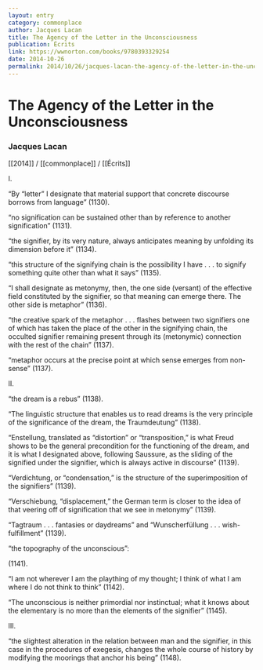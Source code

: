 ```yaml
---
layout: entry
category: commonplace
author: Jacques Lacan
title: The Agency of the Letter in the Unconsciousness
publication: Écrits
link: https://wwnorton.com/books/9780393329254
date: 2014-10-26
permalink: 2014/10/26/jacques-lacan-the-agency-of-the-letter-in-the-unconscious
---
```


# The Agency of the Letter in the Unconsciousness

### Jacques Lacan

[[2014]] / [[commonplace]] / [[Écrits]]

I.

“By “letter” I designate that material support that concrete discourse borrows from language” (1130). 

“no signification can be sustained other than by reference to another signification” (1131).

“the signifier, by its very nature, always anticipates meaning by unfolding its dimension before it” (1134).

“this structure of the signifying chain is the possibility I have . . . to signify something quite other than what it says” (1135).

“I shall designate as metonymy, then, the one side (versant) of the effective field constituted by the signifier, so that meaning can emerge there. The other side is metaphor” (1136).

“the creative spark of the metaphor . . . flashes between two signifiers one of which has taken the place of the other in the signifying chain, the occulted signifier remaining present through its (metonymic) connection with the rest of the chain” (1137).

“metaphor occurs at the precise point at which sense emerges from non-sense” (1137).


II.

“the dream is a rebus” (1138).

“The linguistic structure that enables us to read dreams is the very principle of the significance of the dream, the Traumdeutung” (1138).

“Enstellung, translated as “distortion” or “transposition,” is what Freud shows to be the general precondition for the functioning of the dream, and it is what I designated above, following Saussure, as the sliding of the signified under the signifier, which is always active in discourse” (1139).

“Verdichtung, or “condensation,” is the structure of the superimposition of the signifiers” (1139).

“Verschiebung, “displacement,” the German term is closer to the idea of that veering off of signification that we see in metonymy” (1139).

“Tagtraum . . . fantasies or daydreams” and “Wunscherfüllung . . . wish-fulfillment” (1139).

“the topography of the unconscious”: 

(1141).

“I am not wherever I am the plaything of my thought; I think of what I am where I do not think to think” (1142).

“The unconscious is neither primordial nor instinctual; what it knows about the elementary is no more than the elements of the signifier” (1145).


III.

“the slightest alteration in the relation between man and the signifier, in this case in the procedures of exegesis, changes the whole course of history by modifying the moorings that anchor his being” (1148).

